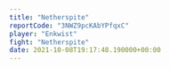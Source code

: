 ```yaml
---
title: "Netherspite"
reportCode: "3NWZ9pcKAbYPfqxC"
player: "Enkwist"
fight: "Netherspite"
date: 2021-10-08T19:17:48.190000+00:00
---
```

